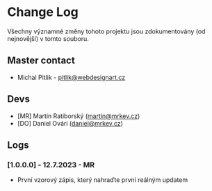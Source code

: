 # Change Log
Všechny významné změny tohoto projektu jsou zdokumentovány (od nejnovější) v tomto souboru.

## Master contact

- Michal Pitlik - pitlik@webdesignart.cz

## Devs

- [MR] Martin Ratiborský (martin@mrkev.cz) 
- [DO] Daniel Ovári (daniel@mrkev.cz) 

## Logs

### [1.0.0.0] - 12.7.2023 - MR
- První vzorový zápis, který nahraďte první reálným updatem
